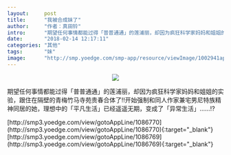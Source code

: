 ```yaml
---
layout:     post
title:      "我被合成妹了"
author:     "作者：真田铃"
intro:      "期望任何事情都能过得「普普通通」的莲浦丽，却因为疯狂科学家妈妈和姐姐的实验，跟住在隔壁的青梅竹马寺苑贵春合体了!!开始强制和同人作家兼宅男尼特族精神同居的她，理想中的「平凡生活」已经遥遥无期，变成了「异常生活」……!?"
date:       "2018-02-14 12:17:11"
categories: "其他"
tags:       "妹"
image:      "http://smp.yoedge.com/smp-app/resource/viewImage/1002941appline.png"
---
```

<div style="text-align: center">
<p><img src="http://smp.yoedge.com/smp-app/resource/viewImage/1002941appline.png"/></p>
</div>
<p class="post-meta">
<span>期望任何事情都能过得「普普通通」的莲浦丽，却因为疯狂科学家妈妈和姐姐的实验，跟住在隔壁的青梅竹马寺苑贵春合体了!!开始强制和同人作家兼宅男尼特族精神同居的她，理想中的「平凡生活」已经遥遥无期，变成了「异常生活」……!?</span>
</p>
[http://smp3.yoedge.com/view/gotoAppLine/1086770](http://smp3.yoedge.com/view/gotoAppLine/1086770){:target="_blank"}
[http://smp3.yoedge.com/view/gotoAppLine/1086769](http://smp3.yoedge.com/view/gotoAppLine/1086769){:target="_blank"}


